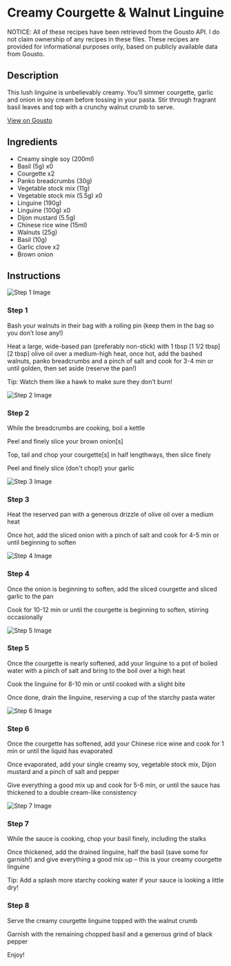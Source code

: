 # Creamy Courgette & Walnut Linguine

NOTICE: All of these recipes have been retrieved from the Gousto API. I do not claim ownership of any recipes in these files. These recipes are provided for informational purposes only, based on publicly available data from Gousto.

## Description

This lush linguine is unbelievably creamy. You’ll simmer courgette, garlic and onion in soy cream before tossing in your pasta. Stir through fragrant basil leaves and top with a crunchy walnut crumb to serve.

[View on Gousto](https://www.gousto.co.uk/recipes/cookbook/creamy-courgette-walnut-linguine)

## Ingredients

- Creamy single soy (200ml)
- Basil (5g) x0
- Courgette x2
- Panko breadcrumbs (30g)
- Vegetable stock mix (11g)
- Vegetable stock mix (5.5g) x0
- Linguine (190g)
- Linguine (100g) x0
- Dijon mustard (5.5g)
- Chinese rice wine (15ml)
- Walnuts (25g)
- Basil (10g)
- Garlic clove x2
- Brown onion

## Instructions

![Step 1 Image](https://production-media.gousto.co.uk/cms/recipe-step-image/Step-1-1680016314219-x200.jpg)

### Step 1

Bash your walnuts in their bag with a rolling pin (keep them in the bag so you don’t lose any!)

Heat a large, wide-based pan (preferably non-stick) with 1 tbsp<span class="text-danger"> <span class="text-purple">[1 1/2 tbsp] </span>[2 tbsp] </span>olive oil over a medium-high heat, once hot, add the bashed walnuts, panko breadcrumbs and a pinch of salt and cook for 3-4 min or until golden, then set aside (reserve the pan!)

Tip: Watch them like a hawk to make sure they don’t burn!

![Step 2 Image](https://production-media.gousto.co.uk/cms/recipe-step-image/Step-2-1680016319008-x200.jpg)

### Step 2

While the breadcrumbs are cooking, boil a kettle

Peel and finely slice your brown onion[s]

Top, tail and chop your courgette[s] in half lengthways, then slice finely

Peel and finely slice (don't chop!) your garlic

![Step 3 Image](https://production-media.gousto.co.uk/cms/recipe-step-image/Step-3-1680016323213-x200.jpg)

### Step 3

Heat the reserved pan with a generous drizzle of olive oil over a medium heat

Once hot, add the sliced onion with a pinch of salt and cook for 4-5 min or until beginning to soften

![Step 4 Image](https://production-media.gousto.co.uk/cms/recipe-step-image/Step-4-1680016326948-x200.jpg)

### Step 4

Once the onion is beginning to soften, add the sliced courgette and sliced garlic to the pan

Cook for 10-12 min or until the courgette is beginning to soften, stirring occasionally

![Step 5 Image](https://production-media.gousto.co.uk/cms/recipe-step-image/Step-5-1680016330695-x200.jpg)

### Step 5

Once the courgette is nearly softened, add your linguine to a pot of boiled water with a pinch of salt and bring to the boil over a high heat

Cook the linguine for 8-10 min or until cooked with a slight bite

Once done, drain the linguine, reserving a cup of the starchy pasta water

![Step 6 Image](https://production-media.gousto.co.uk/cms/recipe-step-image/Step-6-1680016335096-x200.jpg)

### Step 6

Once the courgette has softened, add your Chinese rice wine and cook for 1 min or until the liquid has evaporated

Once evaporated, add your single creamy soy, vegetable stock mix, Dijon mustard and a pinch of salt and pepper

Give everything a good mix up and cook for 5-6 min, or until the sauce has thickened to a double cream-like consistency

![Step 7 Image](https://production-media.gousto.co.uk/cms/recipe-step-image/Step-7-1680016339587-x200.jpg)

### Step 7

While the sauce is cooking, chop your basil finely, including the stalks

Once thickened, add the drained linguine, half the basil (save some for garnish!) and give everything a good mix up – this is your creamy courgette linguine

Tip: Add a splash more starchy cooking water if your sauce is looking a little dry!

### Step 8

Serve the creamy courgette linguine topped with the walnut crumb

Garnish with the remaining chopped basil and a generous grind of black pepper

Enjoy!

